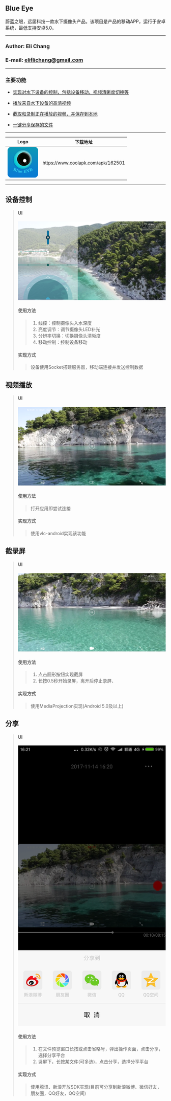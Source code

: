 ## Blue Eye
蔚蓝之眼，远届科技一款水下摄像头产品。该项目是产品的移动APP，运行于安卓系统，最低支持安卓5.0。
***
### Author: Eli Chang
### E-mail: eliflichang@gmail.com
***
### 主要功能
* [实现对水下设备的控制，包括设备移动，视频清晰度切换等](#设备控制)

* [播放来自水下设备的高清视频](#视频播放)

* [截取和录制正在播放的视频，并保存到本地](#截录屏)

* [一键分享保存的文件](#分享)

---
|Logo|下载地址|
|---|---|
|![logo](/app/src/main/res/mipmap-xhdpi/logo.png "logo")|https://www.coolapk.com/apk/162501|

___

## 设备控制
> #### UI
> ![img](/imgs/Screenshot_2017-11-14-16-21-23-478_com.ubi.blueeye.png "img")
> #### 使用方法
>> 1. 线控：控制摄像头入水深度
>> 2. 亮度调节：调节摄像头LED补光
>> 3. 分辨率切换：切换摄像头清晰度
>> 4. 移动控制：控制设备移动
> #### 实现方式
>> 设备使用Socket搭建服务器，移动端连接并发送控制数据
>> 
## 视频播放
> #### UI
> ![img](/imgs/Screenshot_2017-11-14-16-19-45-318_com.ubi.blueeye.png "img")
> #### 使用方法
>> 打开应用即尝试连接
> #### 实现方式
>> 使用vlc-android实现该功能
>> 
## 截录屏
> #### UI
> ![img](/imgs/Screenshot_2017-11-14-16-30-54-631_com.ubi.blueeye.png "img")
> #### 使用方法
>> 1. 点击圆形按钮实现截屏
>> 2. 长按0.5秒开始录屏，离开后停止录屏、
> #### 实现方式
>> 使用MediaProjection实现(Android 5.0及以上)
## 分享
> #### UI
> ![img](/imgs/Screenshot_2017-11-14-16-21-13-300_com.ubi.blueeye.png "img")
> #### 使用方法
>> 1. 在文件预览窗口长按或点击省略号，弹出操作页面，点击分享，选择分享平台
>> 2. 竖屏下，长按某文件(可多选)，点击分享，选择分享平台
> #### 实现方式
>> 使用腾讯、新浪开放SDK实现(目前可分享到新浪微博、微信好友，朋友圈，QQ好友，QQ空间)
